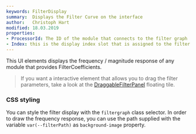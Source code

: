 ```yaml
---
keywords: FilterDisplay
summary:  Displays the Filter Curve on the interface
author:   Christoph Hart
modified: 18.03.2019
properties:
- ProcessorId: The ID of the module that connects to the filter graph
- Index: this is the display index slot that is assigned to the filter coefficents you want to display
---
```


This UI elements displays the frequency / magnitude response of any module that provides FilterCoefficients.

> If you want a interactive element that allows you to drag the filter parameters, take a look at the   [DraggableFilterPanel](/ui-components/floating-tiles/plugin/draggablefilterpanel) floating tile.

### CSS styling
  
You can style the filter display with the `filtergraph` class selector. In order to draw the frequency response, you can use the path supplied with the variable `var(--filterPath)` as `background-image` property.



